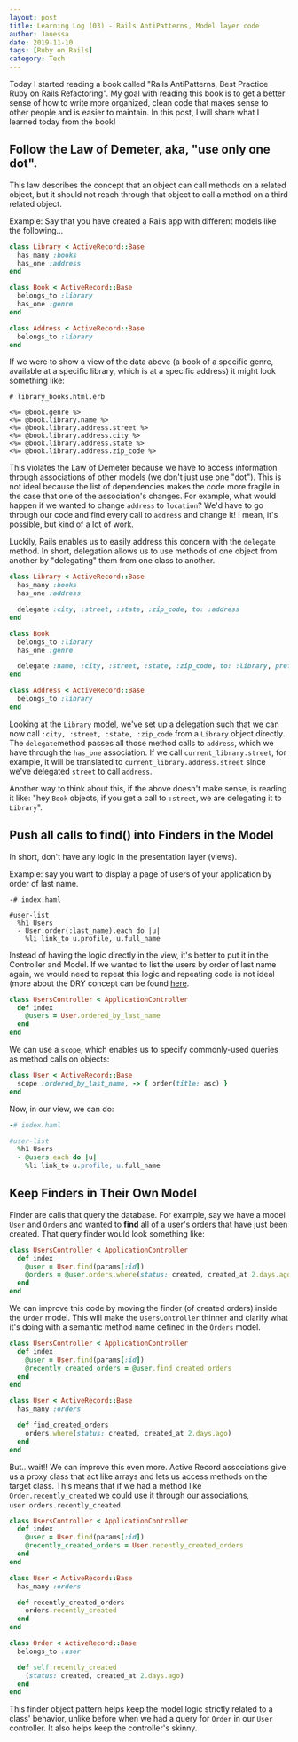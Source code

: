 ```yaml
---
layout: post
title: Learning Log (03) - Rails AntiPatterns, Model layer code
author: Janessa
date: 2019-11-10
tags: [Ruby on Rails]
category: Tech
---
```

Today I started reading a book called "Rails AntiPatterns, Best Practice Ruby on Rails Refactoring". My goal with reading this book is to  get a better sense of how to write more organized, clean code that makes sense to other people and is easier to maintain. In this post, I will share what I learned today from the book!

## Follow the Law of Demeter, aka, "use only one dot".

This law describes the concept that an object can call methods on a related object, but it should not reach through that object to call a method on a third related object.

Example: Say that you have created a Rails app with different models like the following...

```ruby
class Library < ActiveRecord::Base
  has_many :books
  has_one :address
end

class Book < ActiveRecord::Base
  belongs_to :library
  has_one :genre
end

class Address < ActiveRecord::Base
  belongs_to :library
end
```
If we were to show a view of the data above (a book of a specific genre, available at a specific library, which is at a specific address) it might look something like:

```
# library_books.html.erb

<%= @book.genre %>
<%= @book.library.name %>
<%= @book.library.address.street %>
<%= @book.library.address.city %>
<%= @book.library.address.state %>
<%= @book.library.address.zip_code %>
```

This violates the Law of Demeter because we have to access information through associations of other models (we don't just use one "dot"). This is not ideal because the list of dependencies makes the code more fragile in the case that one of the association's changes. For example, what would happen if we wanted to change `address` to `location`? We'd have to go through our code and find every call to `address` and change it! I mean, it's possible, but kind of a lot of work. 

Luckily, Rails enables us to easily address this concern with the `delegate` method. In short, delegation allows us to use methods of one object from another by "delegating" them from one class to another. 

```ruby
class Library < ActiveRecord::Base
  has_many :books
  has_one :address

  delegate :city, :street, :state, :zip_code, to: :address
end

class Book
  belongs_to :library
  has_one :genre

  delegate :name, :city, :street, :state, :zip_code, to: :library, prefix: 'library'
end

class Address < ActiveRecord::Base
  belongs_to :library
end
```

Looking at the `Library` model, we've set up a delegation such that we can now call `:city, :street, :state, :zip_code` from a `Library` object directly. The `delegate`method passes all those method calls to `address`, which we have through the `has_one` association.  If we call `current_library.street`, for example, it will be translated to `current_library.address.street` since we've delegated `street` to call `address`. 

Another way to think about this, if the above doesn't make sense, is reading it like: "hey `Book` objects, if you get a call to `:street`, we are delegating it to `Library`". 

## Push all calls to find() into Finders in the Model

In short, don't have any logic in the presentation layer (views). 

Example: say you want to display a page of users of your application by order of last name.

```haml
-# index.haml

#user-list
  %h1 Users
  - User.order(:last_name).each do |u|
    %li link_to u.profile, u.full_name
```

Instead of having the logic directly in the view, it's better to put it in the Controller and Model. If we wanted to list the users by order of last name again, we would need to repeat this logic and repeating code is not ideal (more about the DRY concept can be found [here](https://en.wikipedia.org/wiki/Don%27t_repeat_yourself). 

```ruby
class UsersController < ApplicationController
  def index
    @users = User.ordered_by_last_name
  end
end
```
We can use a `scope`, which enables us to specify commonly-used queries as method calls on objects: 

```ruby
class User < ActiveRecord::Base
  scope :ordered_by_last_name, -> { order(title: asc) }
end
```
Now, in our view, we can do:

```ruby
-# index.haml

#user-list
  %h1 Users
  - @users.each do |u|
    %li link_to u.profile, u.full_name
```

## Keep Finders in Their Own Model
Finder are calls that query the database. For example, say we have a model `User` and `Orders` and wanted to **find** all of a user's orders that have just been created. That query finder would look something like:

```ruby
class UsersController < ApplicationController
  def index
    @user = User.find(params[:id])
    @orders = @user.orders.where(status: created, created_at 2.days.ago)
  end
end
```
We can improve this code by moving the finder (of created orders) inside the `Order` model.  This will make the `UsersController` thinner and clarify what it's doing with a semantic method name defined in the `Orders` model. 

```ruby
class UsersController < ApplicationController
  def index
    @user = User.find(params[:id])
    @recently_created_orders = @user.find_created_orders
  end 
end

class User < ActiveRecord::Base
  has_many :orders

  def find_created_orders
    orders.where(status: created, created_at 2.days.ago)
  end
end
```
But.. wait!! We can improve this even more. Active Record associations give us a proxy class that act like arrays and lets us access methods on the target class. This means that if we had a method like `Order.recently_created` we could use it through our associations, `user.orders.recently_created`. 

```ruby
class UsersController < ApplicationController
  def index
    @user = User.find(params[:id])
    @recently_created_orders = User.recently_created_orders
  end 
end

class User < ActiveRecord::Base
  has_many :orders

  def recently_created_orders
    orders.recently_created
  end
end

class Order < ActiveRecord::Base
  belongs_to :user

  def self.recently_created
    (status: created, created_at 2.days.ago)
  end
end
 ```
This finder object pattern helps keep the model logic strictly related to a class' behavior, unlike before when we had a query for `Order` in our `User` controller. It also helps keep the controller's skinny. 
